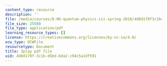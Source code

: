 ```yaml
---
content_type: resource
description: ''
file: /media/courses/8-06-quantum-physics-iii-spring-2018/4d0d170f3c1bd5bdbda2c94c5a1df591_gX2y3PHMmnk.pdf
file_size: 25580
file_type: application/pdf
learning_resource_types: []
license: https://creativecommons.org/licenses/by-nc-sa/4.0/
ocw_type: OCWFile
resourcetype: Document
title: 3play pdf file
uid: 4d0d170f-3c1b-d5bd-bda2-c94c5a1df591
---
```

